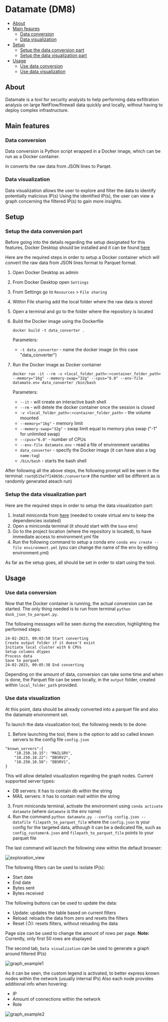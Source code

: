 # Datamate (DM8)

- [About](#about)
- [Main feaures](#main-features)
    - [Data conversion](#data-conversion)
    - [Data visualization](#data-visualization)
- [Setup](#setup)
    - [Setup the data conversion part](#setup-the-data-conversion-part)
    - [Setup the data visualization part](#setup-the-data-visualization-part)
- [Usage](#usage)
    - [Use data conversion](#use-data-conversion)
    - [Use data visualization](#use-data-visualization)

## About

Datamate is a tool for security analysts to help performing data exfiltration analysis on large NetFlow/firewall data quickly and locally, without having to deploy complex infrastructure. 

## Main features

### Data conversion
Data conversion is Python script wrapped in a Docker image, which can be run as a Docker container.

In converts the raw data from JSON lines to Parqet.
### Data visualization

Data visualization allows the user to explore and filter the data to identify potentially malicious IP(s)
Using the identified IP(s), the user can view a graph concerning the filtered IP(s) to gain more insights. 

## Setup

### Setup the data conversion part

Before going into the details regarding the setup designated for this features, Docker Desktop should be installed and it can be found [here](https://www.docker.com/products/docker-desktop/)

Here are the required steps in order to setup a Docker container which will convert the raw data from JSON lines format to Parquet format.
1. Open Docker Desktop as admin
2. From Docker Desktop open `Settings`
3. From Settings go to `Resources` > `File sharing`
4. Within File sharing add the local folder where the raw data is stored
5. Open a terminal and go to the folder where the repository is located
6. Build the Docker image using the Dockerfile

    ```docker build -t data_converter .```
    
    Parameters:
    - `-t data_converter` - name the docker image (in this case "data_converter")

7. Run the Docker image as Docker container

    ```docker run -it --rm -v <local_folder_path>:<container_folder_path> --memory="16g" --memory-swap="32g" --cpus="6.0" --env-file datamate.env data_converter /bin/bash```

    Parameters:
    - `--it` - will create an interactive bash shell
    - `--rm` - will detele the docker container once the session is closed
    - `-v <local_folder_path>:<container_folder_path>` - the volume mounted
    - `--memory="16g"` - memory limit
    - `--memory-swap="32g"` - swap limit equal to memory plus swap ("-1" for unlimited swap)
    - `--cpus="6.0"` - number of CPUs
    - `--env-file datamate.env` - read a file of environment variables
    - `data_converter` - specify the Docker image (it can have also a tag `name:tag`)
    - `/bin/bash` - starts the bash shell

After following all the above steps, the following prompt will be seen in the terminal: `root@515e7f248656:/converter#` (the number will be different as is randomly generated ateach run)

### Setup the data visualization part

Here are the required steps in order to setup the data visualization part:
1. Install miniconda from [here](https://docs.conda.io/en/latest/miniconda.html) (needed to create virtual env to keep the dependencies isolated)
2. Open a miniconda terminal (it should start with the `base` env)
3. Go to the project location (where the repository is located), to have immediate access to environment.yml file
4. Run the following command to setup a conda env `conda env create --file environment.yml` (you can change the name of the env by editing environment.yml)

As far as the setup goes, all should be set in order to start using the tool.

## Usage

### Use data conversion

Now that the Docker container is running, the actual conversion can be started. The only thing needed is to run from terminal `python dask_json_to_parquet.py`.

The following messages will be seen during the execution, highlighting the performed steps:

```
24-02-2023, 09:03:50 Start converting
Create output folder if it doesn't exist
Initiate local cluster with 6 CPUs
Setup columns dtypes
Process data
Save to parquet
24-02-2023, 09:05:38 End converting
```

Depending on the amount of data, conversion can take some time and when is done, the Parquet file can be seen locally, in the `output` folder, created within `local_folder_path` provided.

### Use data visualization

At this point, data should be already converted into a parquet file and also the datamate environment set.

To launch the data visualization tool, the following needs to be done:
1. Before launching the tool, there is the option to add so called known servers to the config file `config.json`
```
"known_servers":{
    "10.250.10.15": "MAILSRV",
    "10.250.18.22": "DBSRV2",
    "10.250.10.50": "DBSRV1",
}
```
This will allow detailed visualization regarding the graph nodes.
Current supported server types:
- DB servers: it has to contain db within the string
- MAIL servers: it has to contain mail within the string 
3. From miniconda terminal, activate the environment using `conda activate datamate` (where `datamate` is the env name)
4. Run the command `python datamate.py --config config.json --datafile filepath_to_parquet_file` where the `config.json` is your config for the targeted data, although it can be a dedicated file, such as `config_customerA.json` and `filepath_to_parquet_file` points to your parquet file

The last command will launch the following view within the default browser:

![exploration_view](exploration_view.png)

The following filters can be used to isolate IP(s):
- Start date
- End date
- Bytes sent
- Bytes received

The following buttons can be used to update the data:
- Update: updates the table based on current filters
- Reload: reloads the data from zero and resets the filters
- Reset (↺): resets filters, without reloading the data

Page size can be used to change the amount of rows per page.
**Note:** Currently, only first 50 rows are displayed

The second tab, `Data visualization` can be used to generate a graph around filtered IP(s)

![graph_example1](graph_example1.png)

As it can be seen, the custom legend is activated, to better express known nodes within the network (usually internal IPs)
Also each node provides additional info when hovering:
- IP
- Amount of connections within the network
- Role

![graph_example2](graph_example2.png)




